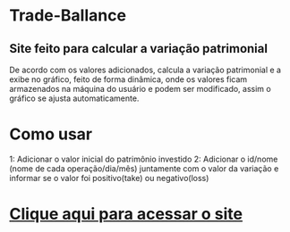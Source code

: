 # Trade-Ballance

## Site feito para calcular a variação patrimonial

De acordo com os valores adicionados, calcula a variação patrimonial e a exibe no gráfico, feito de forma dinâmica, onde os valores ficam armazenados na máquina do usuário e podem ser modificado, assim o gráfico se ajusta automaticamente.

# Como usar
1: Adicionar o valor inicial do patrimônio investido
2: Adicionar o id/nome (nome de cada operação/dia/mês) juntamente com o valor da variação e informar se o valor foi positivo(take) ou negativo(loss)

# [Clique aqui para acessar o site](https://trade-ballance.web.app/)
